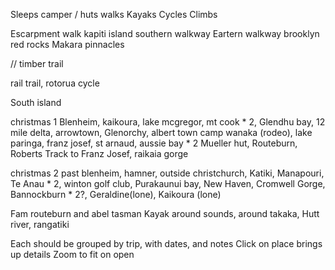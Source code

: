 Sleeps camper / huts
walks
Kayaks
Cycles
Climbs



Escarpment walk
kapiti island
southern walkway
Eartern walkway
brooklyn red rocks
Makara
pinnacles

// timber trail


rail trail, rotorua cycle

South island

christmas 1
Blenheim, kaikoura, lake mcgregor, mt cook * 2, Glendhu bay, 12 mile delta, arrowtown, Glenorchy, albert town camp wanaka (rodeo),
lake paringa, franz josef, st arnaud, aussie bay * 2
Mueller hut, Routeburn, Roberts Track to Franz Josef, raikaia gorge

christmas 2
past blenheim, hamner, outside christchurch, Katiki, Manapouri, Te Anau * 2, winton golf club, Purakaunui bay,
New Haven, Cromwell Gorge, Bannockburn * 2?, Geraldine(lone), Kaikoura (lone) 

Fam routeburn and abel tasman
Kayak around sounds, around takaka, Hutt river, rangatiki



Each should be grouped by trip, with dates, and notes
Click on place brings up details
Zoom to fit on open




